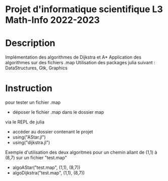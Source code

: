 #  Projet d'informatique scientifique L3 Math-Info 2022-2023

# Description
Implémentation des algorithmes de Dijkstra et A*
Application des algorithmes sur des fichiers .map
Utilisation des packages julia suivant : DataStructures, Gtk, Graphics

#  Instruction

pour tester un fichier .map
- déposer le fichier .map dans le dossier map

via le REPL de julia
- accéder au dossier contenant le projet
- using("AStar.jl")
- using("dijkstra.jl")

Exemple d'utilisation des deux algoritmes pour un chemin allant de (1,1) à (8,7) sur un fichier "test.map"
- algoAStar("test.map", (1,1), (8,7))
- algoDijkstra("test.map", (1,1), (8,7))
